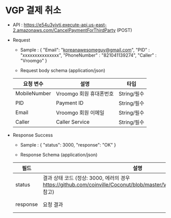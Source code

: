 # VGP 결제 취소

- API : https://e54u3yivtj.execute-api.us-east-2.amazonaws.com/CancelPaymentForThirdParty (POST)


- Request

  * Sample : 
{
    "Email": "koreanawesomeguy@gmail.com",
    "PID" : "xxxxxxxxxxxxxxx",
    "PhoneNumber" : "821041139274",
    "Caller" : "Vroomgo"
}
  
  * Request body schema (application/json)
  
  요청 변수 | 설명 | 타입
  ------------ | ------------- | -------------
  MobileNumber | Vroomgo 회원 휴대폰번호 | String/필수
  PID | Payment ID | String/필수
  Email | Vroomgo 회원 이메일 | String/필수
  Caller | Caller Service | String/필수
    
- Response Success

  * Sample : 
  {
      "status": 3000,
      "response": "OK"
  }
  
  * Response Schema (application/json)

  필드 | 설명 | 타입
  ------------ | ------------- | -------------
  status | 결과 상태 코드 (정상: 3000, 에러의 경우 https://github.com/coinville/Coconut/blob/master/Vroomgo/Error%20Code.md 참고) | String/필수
  response | 요청 결과 | String/필수
 
